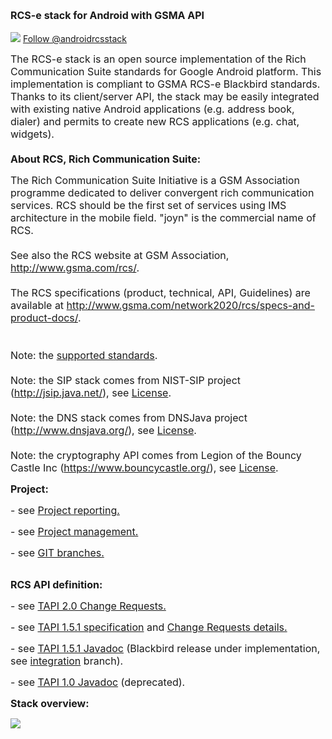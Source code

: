 <font size='3'><b>RCS-e stack for Android with GSMA API</b></font><br><br>
<img src='https://rcsjta.googlecode.com/git/docs/website/twitter-bird-16x16.png'> <a href='http://twitter.com/androidrcsstack'>Follow @androidrcsstack</a><br>

<font size='3'>The RCS-e stack is an open source implementation of the Rich Communication Suite standards for Google Android platform. This implementation is compliant to GSMA RCS-e Blackbird standards. Thanks to its client/server API, the stack may be easily integrated with existing native Android applications (e.g. address book, dialer) and permits to create new RCS applications (e.g. chat, widgets).<br>
<br>
<b>About RCS, Rich Communication Suite:</b>

The Rich Communication Suite Initiative is a GSM Association programme dedicated to deliver convergent rich communication services. RCS should be the first set of services using IMS architecture in the mobile field. "joyn" is the commercial name of RCS.<br>
<br>
See also the RCS website at GSM Association, <a href='http://www.gsma.com/rcs/'>http://www.gsma.com/rcs/</a>.<br>
<br>
The RCS specifications (product, technical, API, Guidelines) are available at <a href='http://www.gsma.com/network2020/rcs/specs-and-product-docs/'>http://www.gsma.com/network2020/rcs/specs-and-product-docs/</a>.<br>
<br>
<br>
Note: the <a href='https://rcsjta.googlecode.com/git/docs/SUPPORTED-STANDARDS.txt'>supported standards</a>.<br>
<br>
Note: the SIP stack comes from NIST-SIP project (<a href='http://jsip.java.net/'>http://jsip.java.net/</a>), see <a href='https://rcsjta.googlecode.com/git/core/LICENSE-NIST.txt'>License</a>.<br>
<br>
Note: the DNS stack comes from DNSJava project (<a href='http://www.dnsjava.org/'>http://www.dnsjava.org/</a>), see <a href='https://rcsjta.googlecode.com/git/core/LICENSE-DNS.txt'>License</a>.<br>
<br>
Note: the cryptography API comes from Legion of the Bouncy Castle Inc (<a href='https://www.bouncycastle.org/'>https://www.bouncycastle.org/</a>), see <a href='https://rcsjta.googlecode.com/git/core/LICENSE-BOUNCYCASTLE.txt'>License</a>.<br>
</font>


<font size='3'><b>Project:</b></font><br>

<font size='3'>- see <a href='https://rcsjta.googlecode.com/git/docs/RCSJTA_API_reporting.ppt'>Project reporting.</a></font><br>

<font size='3'>- see <a href='https://rcsjta.googlecode.com/git/docs/RCSJTA_open_source.ppt'>Project management.</a></font><br>

<font size='3'>- see <a href='https://code.google.com/p/rcsjta/wiki/Branches'>GIT branches.</a></font><br>
<br>

<font size='3'><b>RCS API definition:</b></font><br>

<font size='3'>- see <a href='https://rcsjta.googlecode.com/git/docs/CR/CR_crane_5.2/CR_reporting.htm'>TAPI 2.0 Change Requests.</a></font><br>

<font size='3'>- see <a href='https://rcsjta.googlecode.com/git/docs/CR/CR_blackbird_5.2/RCSJTA_TT_BB_baseline_1.5.1.doc'>TAPI 1.5.1 specification</a> and <a href='https://rcsjta.googlecode.com/git/docs/CR/CR_blackbird_5.2/CR_reporting.htm'>Change Requests details.</a></font><br>

<font size='3'>- see <a href='http://javadoc.rcsjta.googlecode.com/git-history/javadoc1.5/index.html'>TAPI 1.5.1 Javadoc</a> (Blackbird release under implementation, see <a href='https://code.google.com/p/rcsjta/source/browse/?name=integration'>integration</a> branch).</font><br>

<font size='3'>- see <a href='http://javadoc.rcsjta.googlecode.com/git-history/javadoc1.0/index.html'>TAPI 1.0 Javadoc</a> (deprecated).</font><br>



<font size='3'><b>Stack overview:</b></font><br>

<img src='https://rcsjta.googlecode.com/git/docs/website/overview.png'><br>
